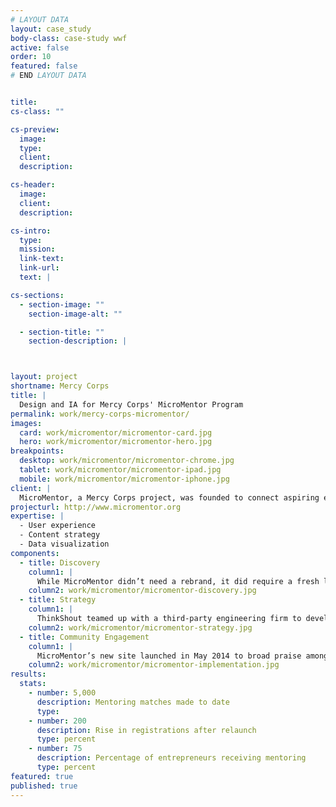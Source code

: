 ```yaml
---
# LAYOUT DATA
layout: case_study
body-class: case-study wwf
active: false
order: 10
featured: false
# END LAYOUT DATA


title:
cs-class: ""

cs-preview:
  image:
  type:
  client:
  description:

cs-header:
  image:
  client:
  description:

cs-intro:
  type:
  mission:
  link-text:
  link-url:
  text: |

cs-sections:
  - section-image: ""
    section-image-alt: ""

  - section-title: ""
    section-description: |



layout: project
shortname: Mercy Corps
title: |
  Design and IA for Mercy Corps' MicroMentor Program
permalink: work/mercy-corps-micromentor/
images:
  card: work/micromentor/micromentor-card.jpg
  hero: work/micromentor/micromentor-hero.jpg
breakpoints:
  desktop: work/micromentor/micromentor-chrome.jpg
  tablet: work/micromentor/micromentor-ipad.jpg
  mobile: work/micromentor/micromentor-iphone.jpg
client: |
  MicroMentor, a Mercy Corps project, was founded to connect aspiring entrepreneurs with mentors. It also provides them with a library of resources to help them grow their enterprises. MicroMentor needed to expand its membership and improve engagement through a fresh redesign. We worked to make their new site a place for dialogue that encourages member involvement, streamlines the signup process, and showcases their successes. The result was a clean, responsive site that serves as a discussion space for a global community of entrepreneurs.
projecturl: http://www.micromentor.org
expertise: |
  - User experience
  - Content strategy
  - Data visualization
components:
  - title: Discovery
    column1: |
      While MicroMentor didn’t need a rebrand, it did require a fresh look, intended to appeal to a broader audience. MicroMentor has a large library of articles and research that they wanted to make easily accessible to the entrepreneurs in search of resources that would help them grow their businesses. This community-centric website needed to be a place that would appeal to both entrepreneurs and mentors, and provide them with a forum for discussion.
    column2: work/micromentor/micromentor-discovery.jpg
  - title: Strategy
    column1: |
      ThinkShout teamed up with a third-party engineering firm to develop a way to better accomplish MicroMentor’s purpose: to connect entrepreneurs with mentors and facilitate dialogue between them. We overhauled MicroMentor’s member sign-up system and created a brand new, gorgeous platform for networking that was both visually pleasing and easy to use.
    column2: work/micromentor/micromentor-strategy.jpg
  - title: Community Engagement
    column1: |
      MicroMentor’s new site launched in May 2014 to broad praise among site visitors. The site has been particularly well-received by mobile users visiting the site in developing countries with limited broadband access.
    column2: work/micromentor/micromentor-implementation.jpg
results:
  stats:
    - number: 5,000
      description: Mentoring matches made to date
      type:
    - number: 200
      description: Rise in registrations after relaunch
      type: percent
    - number: 75
      description: Percentage of entrepreneurs receiving mentoring
      type: percent
featured: true
published: true
---
```

